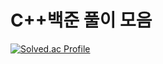 # C++백준 풀이 모음
[![Solved.ac Profile](http://mazassumnida.wtf/api/v2/generate_badge?boj=min1042004)](https://solved.ac/min1042004/)
